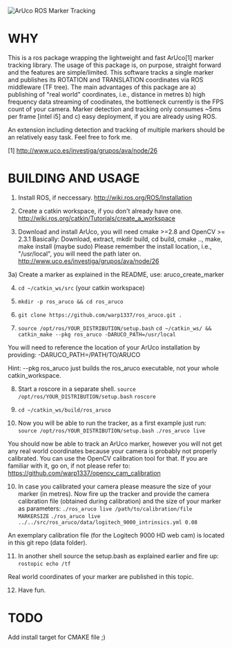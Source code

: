 ![ArUco ROS Marker Tracking](https://github.com/warp1337/ros_aruco/blob/master/data/ros_aruco.jpg "ROS ArUco")

WHY
====

This is a ros package wrapping the lightweight and fast ArUco[1] marker 
tracking library. The usage of this package is, on purpose, straight forward 
and the features are simple/limited. This software tracks a single marker and 
publishes its ROTATION and TRANSLATION coordinates via ROS middleware (TF tree). 
The main advantages of this package are a) publishing of "real world" coordinates, 
i.e., distance in metres b) high frequency data streaming of coodinates, the 
bottleneck currently is the FPS count of your camera. Marker detection and 
tracking only consumes ~5ms per frame [intel i5] and c) easy deployment, if 
you are already using ROS.

An extension including detection and tracking of multiple markers should be an 
relatively easy task. Feel free to fork me.

[1] http://www.uco.es/investiga/grupos/ava/node/26

BUILDING AND USAGE
==================

1) Install ROS, if neccessary.
http://wiki.ros.org/ROS/Installation

2) Create a catkin workspace, if you don't already have one.
http://wiki.ros.org/catkin/Tutorials/create_a_workspace

3) Download and install ArUco, you will need cmake >=2.8 and OpenCV >= 2.3.1
Basically: Download, extract, mkdir build, cd build, cmake .., make, make install (maybe sudo)
Please remember the install location, i.e., "/usr/local", you will need the path later on.
http://www.uco.es/investiga/grupos/ava/node/26

3a) Create a marker as explained in the README, use: aruco_create_marker

4) `cd ~/catkin_ws/src` (your catkin workspace)

5) `mkdir -p ros_aruco && cd ros_aruco`

6) `git clone https://github.com/warp1337/ros_aruco.git .`

7) `source /opt/ros/YOUR_DISTRIBUTION/setup.bash`
`cd ~/catkin_ws/ && catkin_make --pkg ros_aruco -DARUCO_PATH=/usr/local`

You will need to reference the location of your ArUco installation by providing: -DARUCO_PATH=/PATH/TO/ARUCO

Hint: --pkg ros_aruco just builds the ros_aruco executable, not your whole catkin_workspace.

8) Start a roscore in a separate shell. 
`source /opt/ros/YOUR_DISTRIBUTION/setup.bash`
`roscore` 

8) `cd ~/catkin_ws/build/ros_aruco`

9) Now you will be able to run the tracker, as a first example just run:
`source /opt/ros/YOUR_DISTRIBUTION/setup.bash`
`./ros_aruco live`

You should now be able to track an ArUco marker, however you will not get any real world coordinates
because your camera is probably not properly calibrated. You can use the OpenCV calibration tool for that.
If you are familiar with it, go on, if not please refer to: https://github.com/warp1337/opencv_cam_calibration

10) In case you calibrated your camera please measure the size of your marker (in metres).
Now fire up the tracker and provide the camera calibration file (obtained during calibration) and the size
of your marker as parameters:
`./ros_aruco live /path/to/calibration/file MARKERSIZE`
`./ros_aruco live ../../src/ros_aruco/data/logitech_9000_intrinsics.yml 0.08`

An exemplary calibration file (for the Logitech 9000 HD web cam) is located in this git repo (data folder).

11) In another shell source the setup.bash as explained earlier and fire up:
`rostopic echo /tf`

Real world coordinates of your marker are published in this topic.

12) Have fun.


TODO
=====

Add install target for CMAKE file ;)
